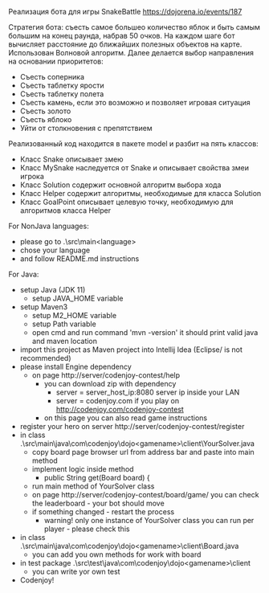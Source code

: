 Реализация бота для игры SnakeBattle https://dojorena.io/events/187

Стратегия бота: съесть самое большео количество яблок и быть самым большим на конец раунда, набрав 50 очков.
На каждом шаге бот вычисляет расстояние до ближайших полезных объектов на карте. Использован Волновой алгоритм.
Далее делается выбор направления на основании приоритетов:
- Съесть соперника
- Съесть таблетку ярости
- Съесть таблетку полета
- Съесть камень, если это возможно и позволяет игровая ситуация
- Съесть золото
- Съесть яблоко
- Уйти от столкновения с препятствием

Реализованный код находится в пакете model и разбит на пять классов:
- Класс Snake описывает змею
- Класс MySnake наследуется от Snake и описывает свойства змеи игрока
- Класс Solution содержит основной алгоритм выбора хода
- Класс Helper содержит алгоритмы, необходимые для класса Solution
- Класс GoalPoint описывает целевую точку, необходимую для алгоритмов класса Helper



For NonJava languages:
- please go to .\src\main\<language>
- chose your language
- and follow README.md instructions

For Java:
- setup Java (JDK 11)
    + setup JAVA_HOME variable
- setup Maven3
    + setup M2_HOME variable
    + setup Path variable
    + open cmd and run command 'mvn -version' it should print valid java and maven location
- import this project as Maven project into Intellij Idea (Eclipse/ is not recommended)
- please install Engine dependency
    + on page http://server/codenjoy-contest/help
        * you can download zip with dependency
            - server = server_host_ip:8080 server ip inside your LAN
            - server = codenjoy.com if you play on http://codenjoy.com/codenjoy-contest
        * on this page you can also read game instructions
- register your hero on server http://server/codenjoy-contest/register
- in class .\src\main\java\com\codenjoy\dojo\<gamename>\client\YourSolver.java
    + copy board page browser url from address bar and paste into main method
    + implement logic inside method
        * public String get(Board board) {
    + run main method of YourSolver class
    + on page http://server/codenjoy-contest/board/game/<gamename> you can check the leaderboard - your bot should move
    + if something changed - restart the process
        * warning! only one instance of YourSolver class you can run per player - please check this
- in class .\src\main\java\com\codenjoy\dojo\<gamename>\client\Board.java
    + you can add you own methods for work with board
- in test package .\src\test\java\com\codenjoy\dojo\<gamename>\client
    + you can write yor own test
- Codenjoy!